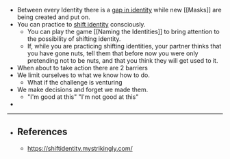 - Between every Identity there is a [gap in identity](https://gapinidentity.mystrikingly.com/) while new [[Masks]] are being created and put on.
- You can practice to [shift identity](https://shiftidentity.mystrikingly.com/) consciously.
	- You can play the game [[Naming the Identities]] to bring attention to the possibility of shifting identity.
	- If, while you are practicing shifting identities, your partner thinks 
	  that you have gone nuts, tell them that before now you were only 
	  pretending not to be nuts, and that you think they will get used to it.
- When about to take action there are 2 barriers
- We limit ourselves to what we know how to do.
	- What if the challenge is venturing
- We make decisions and forget we made them.
	- "I'm good at this" "I'm not good at this"
-
- ---
- ## References
	- https://shiftidentity.mystrikingly.com/